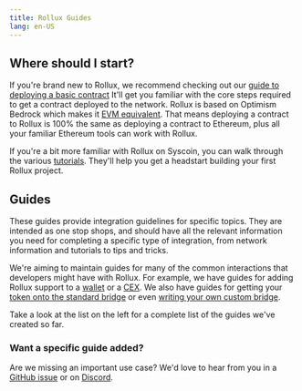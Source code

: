 ```yaml
---
title: Rollux Guides
lang: en-US
---
```


## Where should I start?

If you're brand new to Rollux, we recommend checking out our [guide to deploying a basic contract](https://github.com/syscoin/rollux-tutorial/tree/main/getting-started)
It'll get you familiar with the core steps required to get a contract deployed to the network.
Rollux is based on Optimism Bedrock which makes it [EVM equivalent](https://medium.com/ethereum-optimism/introducing-evm-equivalence-5c2021deb306). That means deploying a contract to Rollux is 100% the same as deploying a contract to Ethereum, plus all your familiar Ethereum tools can work with Rollux.

If you're a bit more familiar with Rollux on Syscoin, you can walk through the various [tutorials](https://github.com/syscoin/rollux-tutorial).
They'll help you get a headstart building your first Rollux project.


## Guides

These guides provide integration guidelines for specific topics.
They are intended as one stop shops, and should have all the relevant information you need for completing a specific type of integration, from network information and tutorials to tips and tricks.

We're aiming to maintain guides for many of the common interactions that developers might have with Rollux.
For example, we have guides for adding Rollux support to a [wallet](./wallet-dev.md) or a [CEX](./cex-dev.md).
We also have guides for getting your [token onto the standard bridge](https://github.com/syscoin/rollux-tutorial/tree/main/standard-bridge-standard-token) or even [writing your own custom bridge](./bridge-dev.md).

Take a look at the list on the left for a complete list of the guides we've created so far.

### Want a specific guide added?

Are we missing an important use case?
We'd love to hear from you in a [GitHub issue](https://github.com/syscoin/community-hub/issues) or on [Discord](https://discord.gg/rollux).
